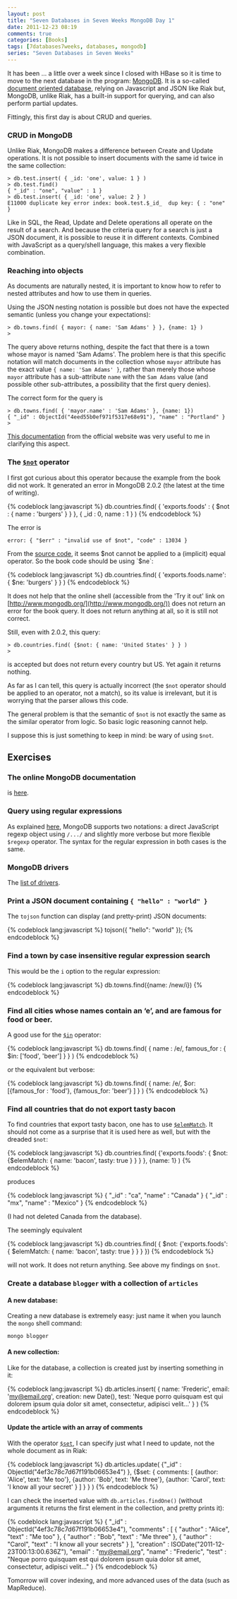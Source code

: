 ```yaml
---
layout: post
title: "Seven Databases in Seven Weeks MongoDB Day 1"
date: 2011-12-23 08:19
comments: true
categories: [Books]
tags: [7databases7weeks, databases, mongodb]
series: "Seven Databases in Seven Weeks"
---
```


It has been ... a little over a week since I closed with HBase so it
is time to move to the next database in the program:
[MongoDB](http://www.mongodb.org/). It is a so-called
[document oriented database](http://en.wikipedia.org/wiki/Document-oriented_database),
relying on Javascript and JSON like Riak but, MongoDB, unlike Riak,
has a built-in support for querying, and can also perform partial
updates.

Fittingly, this first day is about CRUD and queries.

<!--more-->

### CRUD in MongoDB

Unlike Riak, MongoDB makes a difference between Create and Update
operations. It is not possible to insert documents with the same id
twice in the same collection:

```
> db.test.insert( { _id: 'one', value: 1 } )
> db.test.find()
{ "_id" : "one", "value" : 1 }
> db.test.insert( { _id: 'one', value: 2 } )
E11000 duplicate key error index: book.test.$_id_  dup key: { : "one" }
```

Like in SQL, the Read, Update and Delete operations all operate on the
result of a search. And because the criteria query for a search is
just a JSON document, it is possible to reuse it in different
contexts. Combined with JavaScript as a query/shell language, this
makes a very flexible combination.

### Reaching into objects

As documents are naturally nested, it is important to know how to
refer to nested attributes and how to use them in queries.

Using the JSON nesting notation is possible but does not have the
expected semantic (unless you change your expectations):

```
> db.towns.find( { mayor: { name: 'Sam Adams' } }, {name: 1} )
>
```

The query above returns nothing, despite the fact that there is a town
whose mayor is named 'Sam Adams'. The problem here is that this
specific notation will match documents in the collection whose `mayor`
attribute has the exact value `{ name: 'Sam Adams' }`, rather than
merely those whose `mayor` attribute has a sub-attribute `name` with
the `Sam Adams` value (and possible other sub-attributes, a
possibility that the first query denies).

The correct form for the query is
```
> db.towns.find( { 'mayor.name' : 'Sam Adams' }, {name: 1})
{ "_id" : ObjectId("4eed55b0ef971f5317e68e91"), "name" : "Portland" }
>
```

[This documentation](http://www.mongodb.org/display/DOCS/Dot+Notation+%28Reaching+into+Objects%29)
from the official website was very useful to me in clarifying this aspect.

### The [`$not`](http://www.mongodb.org/display/DOCS/Advanced+Queries#AdvancedQueries-Metaoperator%3A%7B%7B%24not%7D%7D) operator

I first got curious about this operator because the example from the
book did not work. It generated an error in MongoDB 2.0.2 (the latest
at the time of writing).

{% codeblock lang:javascript %}
db.countries.find(
    {
        'exports.foods' : {
            $not : { name : 'burgers' }
        }
    },
    { _id : 0, name : 1 }
)
{% endcodeblock %}

The error is

```
error: { "$err" : "invalid use of $not", "code" : 13034 }
```

From the
[source code](https://github.com/mongodb/mongo/blob/master/src/mongo/db/queryutil.cpp),
it seems $not cannot be applied to a (implicit) equal operator. So the
book code should be using `$ne`:

{% codeblock lang:javascript %}
db.countries.find( { 'exports.foods.name': { $ne: 'burgers' } } )
{% endcodeblock %}

It does not help that the online shell (accessible from the 'Try it
out' link on [http://www.mongodb.org/](http://www.mongodb.org/)) does
not return an error for the book query. It does not return anything
at all, so it is still not correct.

Still, even with 2.0.2, this query:
```
> db.countries.find( {$not: { name: 'United States' } } )
>
```

is accepted but does not return every country but US. Yet again it
returns nothing.

As far as I can tell, this query is actually incorrect (the `$not`
operator should be applied to an operator, not a match), so its value
is irrelevant, but it is worrying that the parser allows this code.

The general problem is that the semantic of `$not` is not exactly
the same as the similar operator from logic. So basic logic reasoning
cannot help.

I suppose this is just something to keep in mind: be wary of using
`$not`.

## Exercises

### The online MongoDB documentation

is [here](http://www.mongodb.org/display/DOCS/Manual).

### Query using regular expressions

As explained
[here](http://www.mongodb.org/display/DOCS/Advanced+Queries#AdvancedQueries-RegularExpressions),
MongoDB supports two notations: a direct JavaScript regexp object
using `/.../` and slightly more verbose but more flexible `$regexp`
operator. The syntax for the regular expression in both cases is the
same.

### MongoDB drivers

The [list of drivers](http://www.mongodb.org/display/DOCS/Drivers).

### Print a JSON document containing `{ "hello" : "world" }`

The `tojson` function can display (and pretty-print) JSON documents:

{% codeblock lang:javascript %}
tojson({ "hello": "world" });
{% endcodeblock %}

### Find a town by case insensitive regular expression search

This would be the `i` option to the regular expression:

{% codeblock lang:javascript %}
db.towns.find({name: /new/i})
{% endcodeblock %}

### Find all cities whose names contain an ‘e’, and are famous for food or beer.

A good use for the
[`$in`](http://www.mongodb.org/display/DOCS/Advanced+Queries#AdvancedQueries-%24in)
operator:

{% codeblock lang:javascript %}
db.towns.find(
    { name : /e/,
      famous_for :
      { $in: ['food', 'beer'] } } )
{% endcodeblock %}

or the equivalent but verbose:

{% codeblock lang:javascript %}
db.towns.find(
    { name: /e/,
      $or: [{famous_for : 'food'},
            {famous_for: 'beer'} ] } )
{% endcodeblock %}

### Find all countries that do not export tasty bacon

To find countries that export tasty bacon, one has to use
[`$elemMatch`](http://www.mongodb.org/display/DOCS/Advanced+Queries#AdvancedQueries-%24elemMatch). It
should not come as a surprise that it is used here as well, but with
the dreaded `$not`:

{% codeblock lang:javascript %}
db.countries.find(
    {'exports.foods':
     { $not:
       {$elemMatch:
        { name: 'bacon',
          tasty: true } } } }, {name: 1} )
{% endcodeblock %}

produces

{% codeblock lang:javascript %}
{ "_id" : "ca", "name" : "Canada" }
{ "_id" : "mx", "name" : "Mexico" }
{% endcodeblock %}

(I had not deleted Canada from the database).

The seemingly equivalent

{% codeblock lang:javascript %}
db.countries.find(
    { $not:
      {'exports.foods':
       { $elemMatch:
         { name: 'bacon',
           tasty: true } } } })
{% endcodeblock %}

will not work. It does not return anything. See above my findings on `$not`.

### Create a database `blogger` with a collection of `articles`

#### A new database:

Creating a new database is extremely easy: just name it when you
launch the `mongo` shell command:

```
mongo blogger
```

#### A new collection:

Like for the database, a collection is created just by inserting
something in it:

{% codeblock lang:javascript %}
db.articles.insert(
    { name: 'Frederic', email: 'my@email.org',
      creation: new Date(),
      test: 'Neque porro quisquam est qui dolorem ipsum quia dolor sit amet, consectetur, adipisci velit...' } )
{% endcodeblock %}

#### Update the article with an array of comments

With the operator
[`$set`](http://www.mongodb.org/display/DOCS/Updating#Updating-%24set),
I can specify just what I need to update, not the whole document as in
Riak:

{% codeblock lang:javascript %}
db.articles.update(
    {"_id" : ObjectId("4ef3c78c7d67f191b06653e4") },
    {$set: { comments:
             [ {author: 'Alice', text: 'Me too'},
               {author: 'Bob', text: 'Me three'},
               {author: 'Carol', text: 'I know all your secret' } ]
           } } )
{% endcodeblock %}

I can check the inserted value with `db.articles.findOne()` (without
arguments it returns the first element in the collection, and pretty
prints it):

{% codeblock lang:javascript %}
{
        "_id" : ObjectId("4ef3c78c7d67f191b06653e4"),
        "comments" : [
                {
                        "author" : "Alice",
                        "text" : "Me too"
                },
                {
                        "author" : "Bob",
                        "text" : "Me three"
                },
                {
                        "author" : "Carol",
                        "text" : "I know all your secrets"
                }
        ],
        "creation" : ISODate("2011-12-23T00:13:00.636Z"),
        "email" : "my@email.org",
        "name" : "Frederic",
        "test" : "Neque porro quisquam est qui dolorem ipsum quia dolor sit amet, consectetur, adipisci velit..."
}
{% endcodeblock %}

Tomorrow will cover indexing, and more advanced uses of the data (such
as MapReduce).
